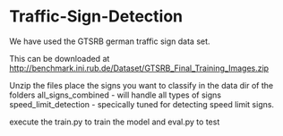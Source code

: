 # Traffic-Sign-Detection


We have used the GTSRB german traffic sign data set.

This can be downloaded at http://benchmark.ini.rub.de/Dataset/GTSRB_Final_Training_Images.zip

Unzip the files place the signs you want to classify in the data dir of the folders 
all_signs_combined - will handle all types of signs
speed_limit_detection - specically tuned for detecting speed limit signs.

execute the train.py to train the model
and eval.py to test
